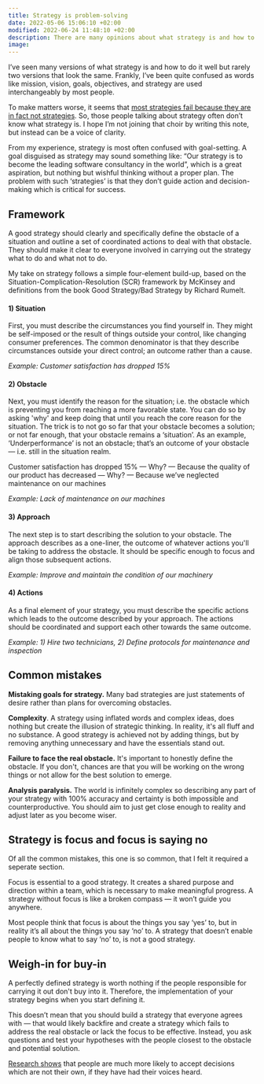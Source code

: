 ```yaml
---
title: Strategy is problem-solving
date: 2022-05-06 15:06:10 +02:00
modified: 2022-06-24 11:48:10 +02:00
description: There are many opinions about what strategy is and how to do it well. However, most people get it wrong. A good strategy is not goal-setting — it is problem-solving.
image:
---
```


I’ve seen many versions of what strategy is and how to do it well but rarely two versions that look the same. Frankly, I’ve been quite confused as words like mission, vision, goals, objectives, and strategy are used interchangeably by most people.

To make matters worse, it seems that [most strategies fail because they are in fact not strategies](https://hbr.org/2017/11/many-strategies-fail-because-theyre-not-actually-strategies). So, those people talking about strategy often don’t know what strategy is. I hope I’m not joining that choir by writing this note, but instead can be a voice of clarity.

From my experience, strategy is most often confused with goal-setting. A goal disguised as strategy may sound something like: “Our strategy is to become the leading software consultancy in the world”, which is a great aspiration, but nothing but wishful thinking without a proper plan. The problem with such ‘strategies’ is that they don’t guide action and decision-making which is critical for success.

## Framework

A good strategy should clearly and specifically define the obstacle of a situation and outline a set of coordinated actions to deal with that obstacle. They should make it clear to everyone involved in carrying out the strategy what to do and what not to do.

My take on strategy follows a simple four-element build-up, based on the Situation-Complication-Resolution (SCR) framework by McKinsey and definitions from the book Good Strategy/Bad Strategy by Richard Rumelt.

#### 1) Situation 
First, you must describe the circumstances you find yourself in. They might be self-imposed or the result of things outside your control, like changing consumer preferences. The common denominator is that they describe circumstances outside your direct control; an outcome rather than a cause.

*Example: Customer satisfaction has dropped 15%*


#### 2) Obstacle
Next, you must identify the reason for the situation; i.e. the obstacle which is preventing you from reaching a more favorable state. You can do so by asking 'why' and keep doing that until you reach the core reason for the situation. The trick is to not go so far that your obstacle becomes a solution; or not far enough, that your obstacle remains a ‘situation’. As an example, ‘Underperformance’ is not an obstacle; that’s an outcome of your obstacle — i.e. still in the situation realm.

Customer satisfaction has dropped 15% — Why? — Because the quality of our product has decreased — Why? — Because we’ve neglected maintenance on our machines

*Example: Lack of maintenance on our machines*


#### 3) Approach 
The next step is to start describing the solution to your obstacle. The approach describes as a one-liner, the outcome of whatever actions you'll be taking to address the obstacle. It should be specific enough to focus and align those subsequent actions.

*Example: Improve and maintain the condition of our machinery*


#### 4) Actions 
As a final element of your strategy, you must describe the specific actions which leads to the outcome described by your approach. The actions should be coordinated and support each other towards the same outcome.

*Example: 1) Hire two technicians, 2) Define protocols for maintenance and inspection*


## Common mistakes

**Mistaking goals for strategy.** Many bad strategies are just statements of desire rather than plans for overcoming obstacles.

**Complexity**. A strategy using inflated words and complex ideas, does nothing but create the illusion of strategic thinking. In reality, it's all fluff and no substance. A good strategy is achieved not by adding things, but by removing anything unnecessary and have the essentials stand out.

**Failure to face the real obstacle.** It's important to honestly define the obstacle. If you don't, chances are that you will be working on the wrong things or not allow for the best solution to emerge.

**Analysis paralysis.** The world is infinitely complex so describing any part of your strategy with 100% accuracy and certainty is both impossible and counterproductive. You should aim to just get close enough to reality and adjust later as you become wiser.


## Strategy is focus and focus is saying no

Of all the common mistakes, this one is so common, that I felt it required a seperate section.

Focus is essential to a good strategy. It creates a shared purpose and direction within a team, which is necessary to make meaningful progress. A strategy without focus is like a broken compass — it won’t guide you anywhere. 

Most people think that focus is about the things you say ‘yes’ to, but in reality it’s all about the things you say ‘no’ to. A strategy that doesn’t enable people to know what to say ‘no’ to, is not a good strategy.


## Weigh-in for buy-in

A perfectly defined strategy is worth nothing if the people responsible for carrying it out don't buy into it. Therefore, the implementation of your strategy begins when you start defining it. 

This doesn’t mean that you should build a strategy that everyone agrees with — that would likely backfire and create a strategy which fails to address the real obstacle or lack the focus to be effective. Instead, you ask questions and test your hypotheses with the people closest to the obstacle and potential solution. 

[Research shows](https://hbr.org/2003/01/fair-process-managing-in-the-knowledge-economy ) that people are much more likely to accept decisions which are not their own, if they have had their voices heard.
